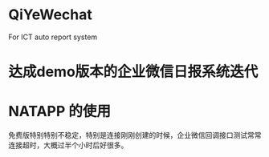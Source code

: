 # QiYeWechat
For ICT auto report system

# 达成demo版本的企业微信日报系统迭代

# NATAPP 的使用
免费版特别特别不稳定，特别是连接刚刚创建的时候，企业微信回调接口测试常常连接超时，大概过半个小时后好很多。